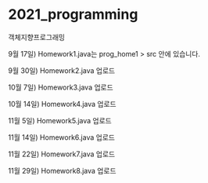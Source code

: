 # 2021_programming
객체지향프로그래밍

9월 17일) Homework1.java는 prog_home1 > src 안에 있습니다.

9월 30일) Homework2.java 업로드

10월 7일) Homework3.java 업로드

10월 14일) Homework4.java 업로드

11월 5일) Homework5.java 업로드

11월 14일) Homework6.java 업로드

11월 22일) Homework7.java 업로드

11월 29일) Homework8.java 업로드

